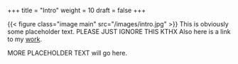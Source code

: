 +++
title = "Intro"
weight = 10
draft = false
+++

{{< figure class="image main" src="/images/intro.jpg" >}}
This is obviously some placeholder text. PLEASE JUST IGNORE THIS KTHX
Also here is a link to my [work](#work).

MORE PLACEHOLDER TEXT will go here.